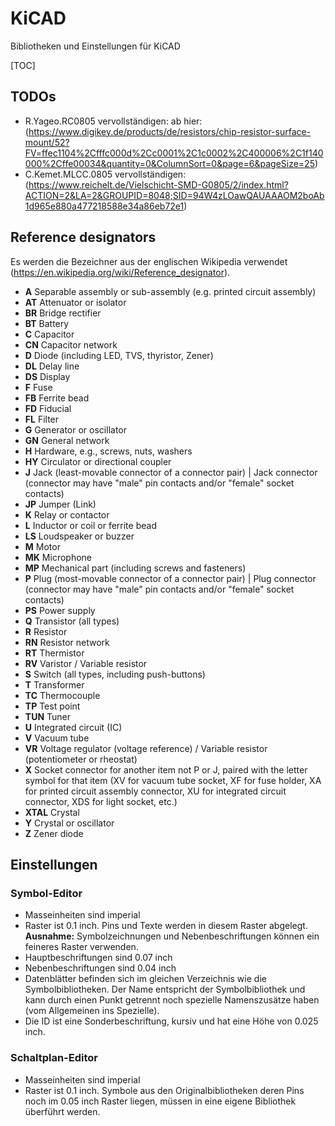# KiCAD

Bibliotheken und Einstellungen für KiCAD

[TOC]

## TODOs
- R.Yageo.RC0805 vervollständigen: ab hier: (https://www.digikey.de/products/de/resistors/chip-resistor-surface-mount/52?FV=ffec1104%2Cfffc000d%2Cc0001%2C1c0002%2C400006%2C1f140000%2Cffe00034&quantity=0&ColumnSort=0&page=6&pageSize=25)
- C.Kemet.MLCC.0805 vervollständigen: (https://www.reichelt.de/Vielschicht-SMD-G0805/2/index.html?ACTION=2&LA=2&GROUPID=8048;SID=94W4zLOawQAUAAAOM2boAb1d965e880a477218588e34a86eb72e1)

## Reference designators
Es werden die Bezeichner aus der englischen Wikipedia verwendet (https://en.wikipedia.org/wiki/Reference_designator).
- **A**	Separable assembly or sub-assembly (e.g. printed circuit assembly)
- **AT**	Attenuator or isolator
- **BR**	Bridge rectifier
- **BT**	Battery
- **C**		Capacitor
- **CN**	Capacitor network
- **D**		Diode (including LED, TVS, thyristor, Zener)
- **DL**	Delay line
- **DS**	Display
- **F**		Fuse
- **FB**	Ferrite bead
- **FD**	Fiducial
- **FL**	Filter
- **G**		Generator or oscillator
- **GN**	General network
- **H**		Hardware, e.g., screws, nuts, washers
- **HY**	Circulator or directional coupler
- **J**		Jack (least-movable connector of a connector pair) | Jack connector (connector may have "male" pin contacts and/or "female" socket contacts)
- **JP**	Jumper (Link)
- **K**	Relay or contactor
- **L**	Inductor or coil or ferrite bead
- **LS**	Loudspeaker or buzzer
- **M**	Motor
- **MK**	Microphone
- **MP**	Mechanical part (including screws and fasteners)
- **P**	Plug (most-movable connector of a connector pair) | Plug connector (connector may have "male" pin contacts and/or "female" socket contacts)
- **PS**	Power supply
- **Q**	Transistor (all types)
- **R**	Resistor
- **RN**	Resistor network
- **RT**	Thermistor
- **RV**	Varistor / Variable resistor
- **S**	Switch (all types, including push-buttons)
- **T**	Transformer
- **TC**	Thermocouple
- **TP**	Test point
- **TUN**	Tuner
- **U**	Integrated circuit (IC)
- **V**	Vacuum tube
- **VR**	Voltage regulator (voltage reference) / Variable resistor (potentiometer or rheostat)
- **X**	Socket connector for another item not P or J, paired with the letter symbol for that item (XV for vacuum tube socket, XF for fuse holder, XA for printed circuit assembly connector, XU for integrated circuit connector, XDS for light socket, etc.)
- **XTAL**	Crystal
- **Y**	Crystal or oscillator
- **Z**	Zener diode

## Einstellungen
### Symbol-Editor
- Masseinheiten sind imperial
- Raster ist 0.1 inch. Pins und Texte werden in diesem Raster abgelegt. **Ausnahme:** Symbolzeichnungen und Nebenbeschriftungen können ein feineres Raster verwenden.
- Hauptbeschriftungen sind 0.07 inch
- Nebenbeschriftungen sind 0.04 inch
- Datenblätter befinden sich im gleichen Verzeichnis wie die Symbolbibliotheken. Der Name entspricht der Symbolbibliothek und kann durch einen Punkt getrennt noch spezielle Namenszusätze haben (vom Allgemeinen ins Spezielle).
- Die ID ist eine Sonderbeschriftung, kursiv und hat eine Höhe von 0.025 inch.

### Schaltplan-Editor
- Masseinheiten sind imperial
- Raster ist 0.1 inch. Symbole aus den Originalbibliotheken deren Pins noch im 0.05 inch Raster liegen, müssen in eine eigene Bibliothek überführt werden.